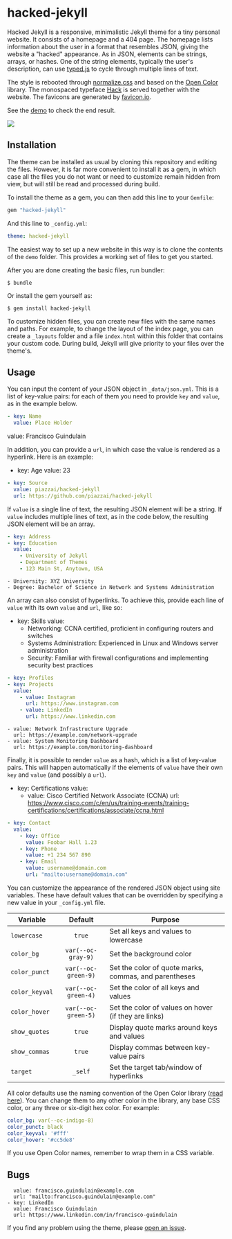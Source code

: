 # hacked-jekyll

Hacked Jekyll is a responsive, minimalistic Jekyll theme for a tiny personal website. It consists of a homepage and a 404 page. The homepage lists information about the user in a format that resembles JSON, giving the website a "hacked" appearance. As in JSON, elements can be strings, arrays, or hashes. One of the string elements, typically the user's description, can use [typed.js](https://mattboldt.com/demos/typed-js/) to cycle through multiple lines of text.

The style is rebooted through [normalize.css](https://necolas.github.io/normalize.css/) and based on the [Open Color](https://yeun.github.io/open-color/) library. The monospaced typeface [Hack](https://sourcefoundry.org/hack/) is served together with the website. The favicons are generated by [favicon.io](https://favicon.io/).

See the [demo](https://piazzai.github.io/hacked-jekyll) to check the end result.

![](https://github.com/piazzai/hacked-jekyll/blob/master/screenshot.png)

## Installation

The theme can be installed as usual by cloning this repository and editing the files. However, it is far more convenient to install it as a gem, in which case all the files you do not want or need to customize remain hidden from view, but will still be read and processed during build.

To install the theme as a gem, you can then add this line to your `Gemfile`:

```ruby
gem "hacked-jekyll"
```

And this line to `_config.yml`:

```yaml
theme: hacked-jekyll
```

The easiest way to set up a new website in this way is to clone the contents of the `demo` folder. This provides a working set of files to get you started.

After you are done creating the basic files, run bundler:

    $ bundle

Or install the gem yourself as:

    $ gem install hacked-jekyll

To customize hidden files, you can create new files with the same names and paths. For example, to change the layout of the index page, you can create a `_layouts` folder and a file `index.html` within this folder that contains your custom code. During build, Jekyll will give priority to your files over the theme's.

## Usage

You can input the content of your JSON object in `_data/json.yml`. This is a list of key-value pairs: for each of them you need to provide `key` and `value`, as in the example below.

```yaml
- key: Name
  value: Place Holder
```
  value: Francisco Guindulain

In addition, you can provide a `url`, in which case the value is rendered as a hyperlink. Here is an example:
- key: Age
  value: 23

```yaml
- key: Source
  value: piazzai/hacked-jekyll
  url: https://github.com/piazzai/hacked-jekyll
```

If `value` is a single line of text, the resulting JSON element will be a string. If `value` includes multiple lines of text, as in the code below, the resulting JSON element will be an array.

```yaml
- key: Address
- key: Education
  value:
    - University of Jekyll
    - Department of Themes
    - 123 Main St, Anytown, USA
```
    - University: XYZ University
    - Degree: Bachelor of Science in Network and Systems Administration

An array can also consist of hyperlinks. To achieve this, provide each line of `value` with its own `value` and `url`, like so:
- key: Skills
  value:
    - Networking: CCNA certified, proficient in configuring routers and switches
    - Systems Administration: Experienced in Linux and Windows server administration
    - Security: Familiar with firewall configurations and implementing security best practices

```yaml
- key: Profiles
- key: Projects
  value:
    - value: Instagram
      url: https://www.instagram.com
    - value: LinkedIn
      url: https://www.linkedin.com
```
    - value: Network Infrastructure Upgrade
      url: https://example.com/network-upgrade
    - value: System Monitoring Dashboard
      url: https://example.com/monitoring-dashboard

Finally, it is possible to render `value` as a hash, which is a list of key-value pairs. This will happen automatically if the elements of `value` have their own `key` and `value` (and possibly a `url`).
- key: Certifications
  value:
    - value: Cisco Certified Network Associate (CCNA)
      url: https://www.cisco.com/c/en/us/training-events/training-certifications/certifications/associate/ccna.html

```yaml
- key: Contact
  value:
    - key: Office
      value: Foobar Hall 1.23
    - key: Phone
      value: +1 234 567 890
    - key: Email
      value: username@domain.com
      url: "mailto:username@domain.com"
```

You can customize the appearance of the rendered JSON object using site variables. These have default values that can be overridden by specifying a new value in your `_config.yml` file.

| Variable       |       Default       | Purpose                                               |
| -------------- | :-----------------: | ----------------------------------------------------- |
| `lowercase`    |       `true`        | Set all keys and values to lowercase                  |
| `color_bg`     | `var(--oc-gray-9)`  | Set the background color                              |
| `color_punct`  | `var(--oc-green-9)` | Set the color of quote marks, commas, and parentheses |
| `color_keyval` | `var(--oc-green-4)` | Set the color of all keys and values                  |
| `color_hover`  | `var(--oc-green-5)` | Set the color of values on hover (if they are links)  |
| `show_quotes`  |       `true`        | Display quote marks around keys and values            |
| `show_commas`  |       `true`        | Display commas between key-value pairs                |
| `target`       |       `_self`       | Set the target tab/window of hyperlinks               |

All color defaults use the naming convention of the Open Color library ([read here](https://yeun.github.io/open-color/documents.html)). You can change them to any other color in the library, any base CSS color, or any three or six-digit hex color. For example:

```yaml
color_bg: var(--oc-indigo-8)
color_punct: black
color_keyval: '#fff'
color_hover: '#cc5de8'
```

If you use Open Color names, remember to wrap them in a CSS variable.

## Bugs
      value: francisco.guindulain@example.com
      url: "mailto:francisco.guindulain@example.com"
    - key: LinkedIn
      value: Francisco Guindulain
      url: https://www.linkedin.com/in/francisco-guindulain

If you find any problem using the theme, please [open an issue](https://github.com/piazzai/hacked-jekyll/issues).

